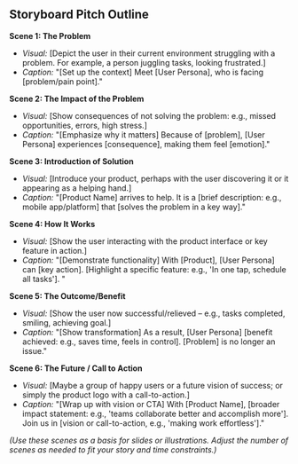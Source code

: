 <!--
## Description: Helps you outline a pitch as a series of storyboard scenes, making it easier to visualize and communicate your product idea in a narrative flow.
## Usage Note: Use when preparing a pitch deck or video. Have your product’s problem, solution, and benefits in mind. The prompt will break the story into key scenes (problem, solution introduction, outcome) so you can later create slides or illustrations for each.
## Instructions: The AI will ask for the major points of your story – the protagonist (user) and their problem, how the product is introduced, and the happy ending. It will then present a sequence of scenes with guidance on visuals and captions. You can use these as a storyboard to design actual pitch materials.
## Attribution: Inspired by visual storytelling and pitch frameworks (commonly used in product storytelling and advertising to structure engaging narratives).
-->

## Storyboard Pitch Outline

**Scene 1: The Problem**  
- *Visual:* [Depict the user in their current environment struggling with a problem. For example, a person juggling tasks, looking frustrated.]  
- *Caption:* "[Set up the context] Meet [User Persona], who is facing [problem/pain point]."

**Scene 2: The Impact of the Problem**  
- *Visual:* [Show consequences of not solving the problem: e.g., missed opportunities, errors, high stress.]  
- *Caption:* "[Emphasize why it matters] Because of [problem], [User Persona] experiences [consequence], making them feel [emotion]."

**Scene 3: Introduction of Solution**  
- *Visual:* [Introduce your product, perhaps with the user discovering it or it appearing as a helping hand.]  
- *Caption:* "[Product Name] arrives to help. It is a [brief description: e.g., mobile app/platform] that [solves the problem in a key way]."

**Scene 4: How It Works**  
- *Visual:* [Show the user interacting with the product interface or key feature in action.]  
- *Caption:* "[Demonstrate functionality] With [Product], [User Persona] can [key action]. [Highlight a specific feature: e.g., 'In one tap, schedule all tasks']. "

**Scene 5: The Outcome/Benefit**  
- *Visual:* [Show the user now successful/relieved – e.g., tasks completed, smiling, achieving goal.]  
- *Caption:* "[Show transformation] As a result, [User Persona] [benefit achieved: e.g., saves time, feels in control]. [Problem] is no longer an issue."

**Scene 6: The Future / Call to Action**  
- *Visual:* [Maybe a group of happy users or a future vision of success; or simply the product logo with a call-to-action.]  
- *Caption:* "[Wrap up with vision or CTA] With [Product Name], [broader impact statement: e.g., 'teams collaborate better and accomplish more']. Join us in [vision or call-to-action, e.g., 'making work effortless']." 

*(Use these scenes as a basis for slides or illustrations. Adjust the number of scenes as needed to fit your story and time constraints.)*
